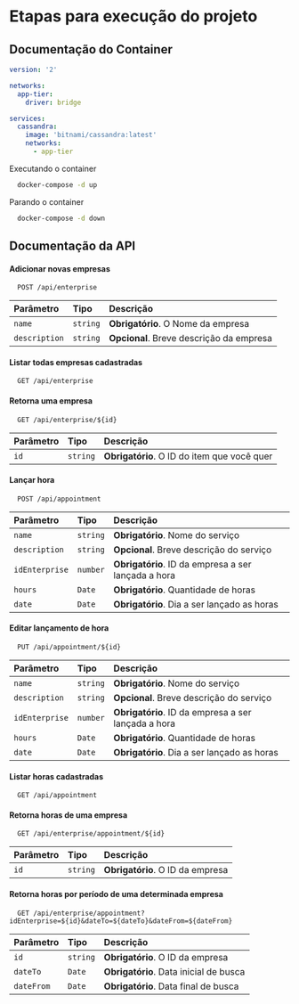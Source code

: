 
# Etapas para execução do projeto



## Documentação do Container

```yml
version: '2'

networks:
  app-tier:
    driver: bridge

services:
  cassandra:
    image: 'bitnami/cassandra:latest'
    networks:
      - app-tier
```

Executando o container

```bash
  docker-compose -d up
```

Parando o container

```bash
  docker-compose -d down
```

## Documentação da API

#### Adicionar novas empresas

```http
  POST /api/enterprise
```

| Parâmetro   | Tipo       | Descrição                                   |
| :---------- | :--------- | :------------------------------------------ |
| `name`      | `string` | **Obrigatório**. O Nome da empresa |
| `description`      | `string` | **Opcional**. Breve descrição da empresa|

#### Listar todas empresas cadastradas

```http
  GET /api/enterprise
```

#### Retorna uma empresa

```http
  GET /api/enterprise/${id}
```

| Parâmetro   | Tipo       | Descrição                                   |
| :---------- | :--------- | :------------------------------------------ |
| `id`      | `string` | **Obrigatório**. O ID do item que você quer |

#### Lançar hora

```http
  POST /api/appointment
```

| Parâmetro   | Tipo       | Descrição                                   |
| :---------- | :--------- | :------------------------------------------ |
| `name`      | `string` | **Obrigatório**. Nome do serviço |
| `description`      | `string` | **Opcional**. Breve descrição do serviço |
| `idEnterprise`      | `number` | **Obrigatório**. ID da empresa a ser lançada a hora|
| `hours`      | `Date` | **Obrigatório**. Quantidade de horas|
| `date`      | `Date` | **Obrigatório**. Dia a ser lançado as horas|

#### Editar lançamento de hora

```http
  PUT /api/appointment/${id}
```

| Parâmetro   | Tipo       | Descrição                                   |
| :---------- | :--------- | :------------------------------------------ |
| `name`      | `string` | **Obrigatório**. Nome do serviço |
| `description`      | `string` | **Opcional**. Breve descrição do serviço |
| `idEnterprise`      | `number` | **Obrigatório**. ID da empresa a ser lançada a hora|
| `hours`      | `Date` | **Obrigatório**. Quantidade de horas|
| `date`      | `Date` | **Obrigatório**. Dia a ser lançado as horas|


#### Listar horas cadastradas

```http
  GET /api/appointment
```

#### Retorna horas de uma empresa

```http
  GET /api/enterprise/appointment/${id}
```

| Parâmetro   | Tipo       | Descrição                                   |
| :---------- | :--------- | :------------------------------------------ |
| `id`      | `string` | **Obrigatório**. O ID da empresa |


#### Retorna horas por período de uma determinada empresa

```http
  GET /api/enterprise/appointment?idEnterprise=${id}&dateTo=${dateTo}&dateFrom=${dateFrom}
```

| Parâmetro   | Tipo       | Descrição                                   |
| :---------- | :--------- | :------------------------------------------ |
| `id`      | `string` | **Obrigatório**. O ID da empresa |
| `dateTo`      | `Date` | **Obrigatório**. Data inicial de busca |
| `dateFrom`      | `Date` | **Obrigatório**. Data final de busca |
